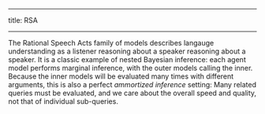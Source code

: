 ___
title: RSA
___

The Rational Speech Acts family of models describes langauge understanding as a listener reasoning about a speaker reasoning about a speaker.
It is a classic example of nested Bayesian inference: each agent model performs marginal inference, with the outer models calling the inner.
Because the inner models will be evaluated many times with different arguments, this is also a perfect *ammortized inference* setting:
Many related queries must be evaluated, and we care about the overall speed and quality, not that of individual sub-queries.

